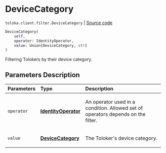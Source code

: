 # DeviceCategory
`toloka.client.filter.DeviceCategory` | [Source code](https://github.com/Toloka/toloka-kit/blob/v1.0.2/src/client/filter.py#L505)

```python
DeviceCategory(
    self,
    operator: IdentityOperator,
    value: Union[DeviceCategory, str]
)
```

Filtering Tolokers by their device category.

## Parameters Description

| Parameters | Type | Description |
| :----------| :----| :-----------|
`operator`|**[IdentityOperator](toloka.client.primitives.operators.IdentityOperator.md)**|<p>An operator used in a condition. Allowed set of operators depends on the filter.</p>
`value`|**[DeviceCategory](toloka.client.filter.DeviceCategory.DeviceCategory.md)**|<p>The Toloker&#x27;s device category.</p>

